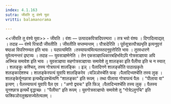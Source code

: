 ```yaml
---
index: 4.1.163
sutra: जीवति तु वंश्ये युवा
vritti: balamanorama

---
```

<<जीवति तु वंश्ये युवा>> - जीवति । वंशः — उत्पादकपित्रादिपरम्परा । तत्र भवो वंश्यः । दिगादित्वाद्यत् । तदाह — वंश्ये पित्रादौ जीवतीति । जीवतीति सप्तम्यन्तम् । पौत्रादेरिति । पूर्वसूत्रात्पौत्रप्रभृति इत्यनुवृत्तं षष्ठआ विपरिणम्यत इति भावः । यदपत्यमिति ।तस्यापत्य॑मित्यतस्तदनुवृत्तेरिति भावः । तुरवधारणे युवेत्यनन्तरं द्रष्टव्यः । तदाह — युवसञ्ज्ञमेनेति । तेन एकसञ्ज्ञाधिकारबहिर्भावेऽपि गोत्रसञ्ज्ञाया अपि अस्मिन्न समावेश इति भावः । युवसञ्ज्ञया सहगोत्रसञ्ज्ञायाः समावेशे तु शालङ्का इति पैलीया इति च न स्यात् । शलङ्कुः कश्चित्, तस्य गोत्रापत्यं शालङ्किः । इञ् । पैलादिगणे शालङ्कीति पाठात्प्रकृतेः शलङ्कादेशश्च । शालङ्केरपत्यं युवापि शालङ्किरेव ।यञिञोस्चे॑ति फक् ।पैलादिभ्यश्चे॑ति तस्य लुक् । शालङ्केर्यूनछात्रा इत्यर्थेइञश्चे॑त्यणि "शालङ्का" इति रूपम् । तथा पीलाया गोत्रापत्यं पैलः । "पीलाया वा" इत्यण् । पैलस्यापत्यं युवापि पैल एव । "अणो द्व्यचः" इति फिञ् ।पैलादिभ्यश्चे॑ति तस्य लुक् । पैलस्य यूनश्छात्र इत्यर्थे वृद्धाच्छः । "पैलीया" इति रूपम् । युवगोत्रसञ्ज्ञयोः समावेशे तु "गोत्रेऽलुगचि" इति फक्फिञोरलुक्प्रसज्येतेत्यलम् ।